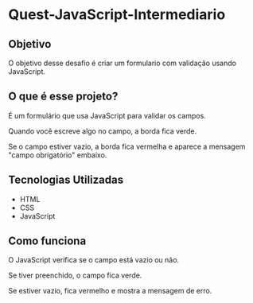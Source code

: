 # Quest-JavaScript-Intermediario

## Objetivo

O objetivo desse desafio é criar um formulario com validação usando JavaScript.

## O que é esse projeto?
É um formulário que usa JavaScript para validar os campos.

Quando você escreve algo no campo, a borda fica verde.

Se o campo estiver vazio, a borda fica vermelha e aparece a mensagem "campo obrigatório" embaixo.

## Tecnologias Utilizadas

- HTML 
- CSS
- JavaScript

## Como funciona
O JavaScript verifica se o campo está vazio ou não.

Se tiver preenchido, o campo fica verde.

Se estiver vazio, fica vermelho e mostra a mensagem de erro.

